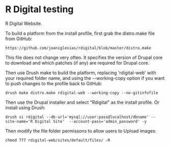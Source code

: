 R Digital testing
=========

R Digital Website.


To build a platform from the install profile, first grab the distro.make file
from GitHub:

    https://github.com/joaniglesias/rdigital/blob/master/distro.make

This file does not change very often. It specifies the version of Drupal core
to download and which patches (if any) are required for Drupal core.

Then use Drush make to build the platform, replacing 'rdigital-web' with your
required folder name, and using the --working-copy option if you want to
push changes to the profile back to GitHub:

    drush make distro.make rdigital-web --working-copy --no-gitinfofile

Then use the Drupal installer and select "Rdigital" as the install profile. Or
install using Drush:

    drush si rdigital --db-url='mysql://user:pass@localhost/dbname' --site-name='R Digital Site'  --account-pass='admin_password' -y

Then modify the file folder permissons to allow users to Upload images:

    chmod 777 rdigital-web/sites/default/files/ -R
